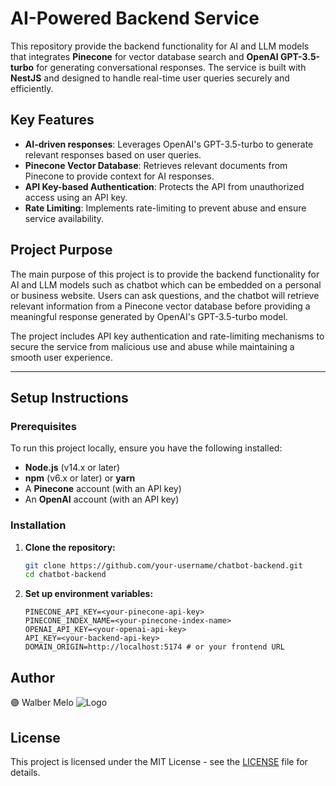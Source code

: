 # AI-Powered Backend Service

This repository provide the backend functionality for AI and LLM models that integrates **Pinecone** for vector database search and **OpenAI GPT-3.5-turbo** for generating conversational responses. The service is built with **NestJS** and designed to handle real-time user queries securely and efficiently.

## Key Features

- **AI-driven responses**: Leverages OpenAI's GPT-3.5-turbo to generate relevant responses based on user queries.
- **Pinecone Vector Database**: Retrieves relevant documents from Pinecone to provide context for AI responses.
- **API Key-based Authentication**: Protects the API from unauthorized access using an API key.
- **Rate Limiting**: Implements rate-limiting to prevent abuse and ensure service availability.

## Project Purpose

The main purpose of this project is to provide the backend functionality for AI and LLM models such as chatbot which can be embedded on a personal or business website. Users can ask questions, and the chatbot will retrieve relevant information from a Pinecone vector database before providing a meaningful response generated by OpenAI's GPT-3.5-turbo model.

The project includes API key authentication and rate-limiting mechanisms to secure the service from malicious use and abuse while maintaining a smooth user experience.

---

## Setup Instructions

### Prerequisites

To run this project locally, ensure you have the following installed:

- **Node.js** (v14.x or later)
- **npm** (v6.x or later) or **yarn**
- A **Pinecone** account (with an API key)
- An **OpenAI** account (with an API key)

### Installation

1. **Clone the repository:**

   ```bash
   git clone https://github.com/your-username/chatbot-backend.git
   cd chatbot-backend
   ```

2. **Set up environment variables:**

   ```
   PINECONE_API_KEY=<your-pinecone-api-key>
   PINECONE_INDEX_NAME=<your-pinecone-index-name>
   OPENAI_API_KEY=<your-openai-api-key>
   API_KEY=<your-backend-api-key>
   DOMAIN_ORIGIN=http://localhost:5174 # or your frontend URL

   ```

## Author

🟣 Walber Melo
![Logo](https://res.cloudinary.com/devwm/image/upload/c_thumb,w_200,g_face/v1723367694/portofolio/website/m2gllhg1bue59xkjaejy.png)

## License

This project is licensed under the MIT License - see the [LICENSE](LICENSE) file for details.
